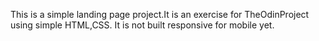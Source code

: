 This  is a simple landing page project.It is an exercise for TheOdinProject using simple HTML,CSS.
It is not built responsive for mobile yet.
